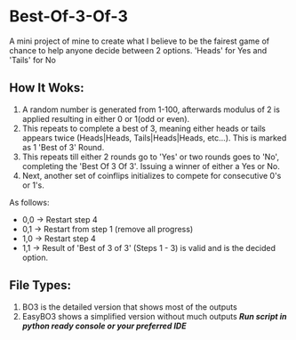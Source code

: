 # Best-Of-3-Of-3
A mini project of mine to create what I believe to be the fairest game of chance to help anyone decide between 2 options.
'Heads' for Yes and 'Tails' for No

## How It Woks:
1. A random number is generated from 1-100, afterwards modulus of 2 is applied resulting in either 0 or 1(odd or even).
2. This repeats to complete a best of 3, meaning either heads or tails appears twice (Heads|Heads, Tails|Heads|Heads, etc...). This is marked as 1 'Best of 3' Round. 
3. This repeats till either 2 rounds go to 'Yes' or two rounds goes to 'No', completing the 'Best Of 3 Of 3'. Issuing a winner of either a Yes or No.
4. Next, another set of coinflips initializes to compete for consecutive 0's or 1's.

As follows:
  - 0,0 -> Restart step 4
  - 0,1 -> Restart from step 1 (remove all progress)
  - 1,0 -> Restart step 4
  - 1,1 -> Result of 'Best of 3 of 3' (Steps 1 - 3) is valid and is the decided option. 

## File Types:
1. BO3 is the detailed version that shows most of the outputs 
2. EasyBO3 shows a simplified version without much outputs
___Run script in python ready console or your preferred IDE___
